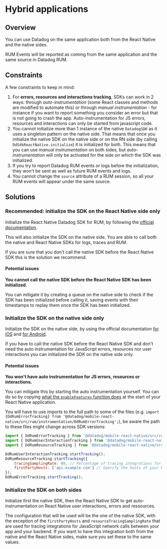 # Hybrid applications

## Overview

You can use Datadog on the same application both from the React Native and the native sides.

RUM Events will be reported as coming from the same application and the same source in Datadog RUM.

## Constraints

A few constraints to keep in mind:

1. For **errors, resources and interactions tracking**, SDKs can work in 2 ways: through _auto-instrumentation_ (some React classes and methods are modified to automate this) or through _manual instrumentation_ - for instance if you want to report something you consider an error but that is not going to crash the app. Auto-instrumentation for JS errors, resources and interactions can only be started from javascript code.
2. You cannot initialize more than 1 instance of the native `DatadogSDK` as it uses a singleton pattern on the native side. That means that once you initialize the native SDK on the native side or on the RN side (by calling `DdSdkReactNative.initialize`) it is initialized for both.
   This means that you can use _manual instrumentation_ on both sides, but _auto-instrumentation_ will only be activated for the side on which the SDK was initialized.
3. If you try to report Datadog RUM events or logs before the initialization, they won't be sent as well as future RUM events and logs.
4. You cannot change the `source` attribute of a RUM session, so all your RUM events will appear under the same source.

## Solutions

### Recommended: initialize the SDK on the React Native side only

Initialize the React Native Datadog SDK for RUM, by following the [official documentation][1].

This will also initialize the SDK on the native side. You are able to call both the native and React Native SDKs for logs, traces and RUM.

If you are sure that you don't call the native SDK before the React Native SDK this is the solution we recommend.

#### Potential issues

**You cannot call the native SDK before the React Native SDK has been initialized.**

You can mitigate it by creating a queue on the native side to check if the SDK has been initialized before calling it, saving events with their timestamps to replay them once the SDK has been initialized.

### Initialize the SDK on the native side only

Initialize the SDK on the native side, by using the official documentation [for iOS][2] and [for Android][3].

If you have to call the native SDK before the React Native SDK and don't need the auto instrumentation for JavaScript errors, resources nor user interactions you can initialized the SDK on the native side only.

#### Potential issues

**You won't have auto instrumentation for JS errors, resources or interactions.**

You can mitigate this by starting the auto instrumentation yourself. You can do so by copying [what the `enableFeatures` function does][4] at the start of your React Native application.

You will have to use imports to the full path to some of the files (e.g. `import {DdRumErrorTracking} from '@datadog/mobile-react-native/src/rum/instrumentation/DdRumErrorTracking';`), be aware the path to these files might change across SDK versions:

```javascript
import { DdRumErrorTracking } from '@datadog/mobile-react-native/src/rum/instrumentation/DdRumErrorTracking';
import { DdRumUserInteractionTracking } from '@datadog/mobile-react-native/src/rum/instrumentation/DdRumUserInteractionTracking';
import { DdRumResourceTracking } from '@datadog/mobile-react-native/src/rum/instrumentation/resourceTracking/DdRumResourceTracking';

DdRumUserInteractionTracking.startTracking();
DdRumResourceTracking.startTracking({
    tracingSamplingRate: 80, // Percentage of tracing integrations for network calls between your app and your backend.
    firstPartyHosts: ['api.example.com'] // Specify the hosts of your backends to enable tracing with these backends
});
DdRumErrorTracking.startTracking();
```

### Initialize the SDK on both sides

Initialize first the native SDK, then the React Native SDK to get auto-instrumentation on React Native user interactions, errors and ressources.

The configuration that will be used will be the one of the native SDK, with the exception of the `firstPartyHosts` and `resourceTracingSamplingRate` that are used for tracing integrations for JavaScript network calls between your app and your backend.
If you want to have this integration both from the native and the React Native sides, make sure you set these to the same values.

[1]: https://docs.datadoghq.com/real_user_monitoring/reactnative/
[2]: https://docs.datadoghq.com/real_user_monitoring/ios/
[3]: https://docs.datadoghq.com/real_user_monitoring/android/
[4]: https://github.com/DataDog/dd-sdk-reactnative/blob/develop/packages/core/src/DdSdkReactNative.tsx#L184
